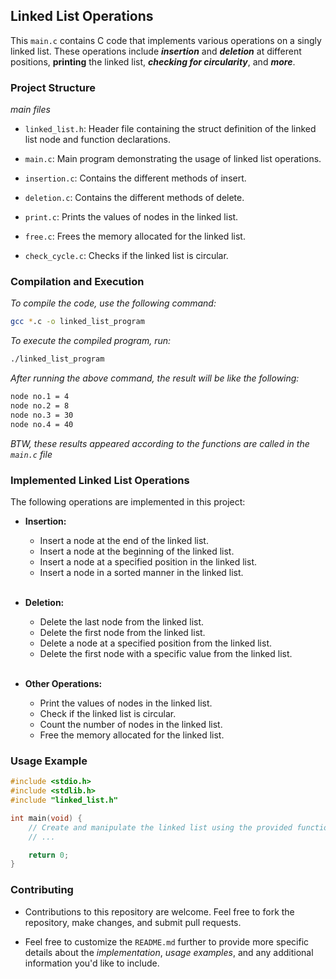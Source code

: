 ## Linked List Operations

This `main.c` contains C code that implements various operations on a singly linked list. These operations include ***insertion*** and ***deletion*** at different positions, **printing** the linked list, ***checking for circularity***, and ***more***.

### Project Structure
*main files*

- `linked_list.h`: Header file containing the struct definition of the linked list node and function declarations.

- `main.c`: Main program demonstrating the usage of linked list operations.

- `insertion.c`: Contains the different methods of insert.
- `deletion.c`: Contains the different methods of delete.
- `print.c`: Prints the values of nodes in the linked list.
- `free.c`: Frees the memory allocated for the linked list.
- `check_cycle.c`: Checks if the linked list is circular.

### Compilation and Execution

*To compile the code, use the following command:*

``` bash
gcc *.c -o linked_list_program
```

*To execute the compiled program, run:*

``` bash
./linked_list_program
```

*After running the above command, the result will be like the following:*

``` bash
node no.1 = 4
node no.2 = 8
node no.3 = 30
node no.4 = 40
```
*BTW, these results appeared according to the functions are called in the `main.c` file*

### Implemented Linked List Operations

The following operations are implemented in this project:

- **Insertion:**

    - Insert a node at the end of the linked list.
    - Insert a node at the beginning of the linked list.
    -  Insert a node at a specified position in the linked list.
    - Insert a node in a sorted manner in the linked list.
    <br><br>

- **Deletion:**

    - Delete the last node from the linked list.
    - Delete the first node from the linked list.
    - Delete a node at a specified position from the linked list.
    - Delete the first node with a specific value from the linked list.
    <br><br>

- **Other Operations:**

    - Print the values of nodes in the linked list.
    - Check if the linked list is circular.
    - Count the number of nodes in the linked list.
    - Free the memory allocated for the linked list.


### Usage Example

``` c
#include <stdio.h>
#include <stdlib.h>
#include "linked_list.h"

int main(void) {
    // Create and manipulate the linked list using the provided functions
    // ...

    return 0;
}
```

### Contributing

- Contributions to this repository are welcome. Feel free to fork the repository, make changes, and submit pull requests.

- Feel free to customize the `README.md` further to provide more specific details about the *implementation*, *usage examples*, and any additional information you'd like to include.
